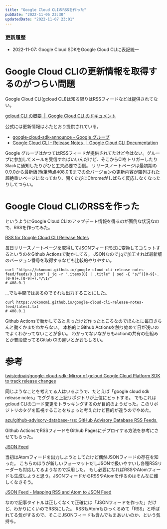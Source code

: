 ```yaml
---
title: "Google Cloud CLIのRSSを作った"
pubDate: "2022-11-06 23:30"
updatedDate: "2022-11-07 23:01"
---
```


### 更新履歴

- 2022-11-07: Google Cloud SDKをGoogle Cloud CLIに表記統一

# Google Cloud CLIの更新情報を取得するのがつらい問題

Google Cloud CLI(gcloud CLI)は知る限りはRSSフィードなどは提供されてない。

[gcloud CLI の概要  |  Google Cloud CLI のドキュメント](https://cloud.google.com/sdk/gcloud?hl=ja)

公式には更新情報はふたとおり提供されている。

- [google-cloud-sdk-announce - Google グループ](https://groups.google.com/g/google-cloud-sdk-announce)
- [Google Cloud CLI - Release Notes  |  Google Cloud CLI Documentation](https://cloud.google.com/sdk/docs/release-notes)

Google グループはかつてはRSSフィードが提供されてたけど今はない。グループに参加してメールを受信すればいいんだけど、そこからCIをトリガーしたりSlackに通知したりがひと工夫必要で面倒。
リリースノートページは最初期の0.9.0から最新版(執筆時点408.0.1)までの全バージョンの更新内容が羅列された超絶重いページになっており、開くたびにChromeがしばらく反応しなくなったりしてつらい。

# Google Cloud CLIのRSSを作った

というようにGoogle Cloud CLIのアップデート情報を得るのが面倒な状況なので、RSSを作ってみた。

[RSS for Google Cloud CLI Release Notes](https://okonomi.github.io/google-cloud-cli-release-notes-feed/)

毎日リリースノートページを取得してJSONフィード形式に変換してコミットするというのをGithub Actionsで動かしてる。
JSONなので`jq`で加工すれば最新版のバージョン番号を取得するなども比較的やりやすい。

```
curl "https://okonomi.github.io/google-cloud-cli-release-notes-feed/feeds/0.json" | jq -r ".items[0] | .title" | sed -E "s/^([0-9]+.[0-9]+.[0-9]+).*/\1/"
# 408.0.1
```

…でも手間ではあるのでそれも出力することにした。

```
curl https://okonomi.github.io/google-cloud-cli-release-notes-feed/latest.txt
# 408.0.1
```

Github Actionsで動かしてると言ったけど作ったところなのでほんとに毎日きちんと動くかまだわからない。
本格的にGithub Actionsを触り始めて日が浅いのでよくわかってないことが多い。
わかってないながらもactionの共有の仕組みとか普段使ってるGitlab CIの違いとかおもしろい。

# 参考

[twistedpair/google-cloud-sdk: Mirror of gcloud Google Cloud Platform SDK to track release changes](https://github.com/twistedpair/google-cloud-sdk)

同じようなことを考えてる人はいるようで、たとえば「google cloud sdk release notes」でググると上記リポジトリが上位にヒットする。
でもこれはgcloud CLIのコード変更をトラッキングするのが目的のようだった。このリポジトリのタグを監視することをちょっと考えたけど目的が違うのでやめた。

[azu/github-advisory-database-rss: GitHub Advisory Database RSS Feeds.](https://github.com/azu/github-advisory-database-rss)

Github ActionsでRSSフィードをGithub Pagesにデプロイする方法を参考にさせてもらった。

[JSON Feed](https://www.jsonfeed.org/)

当初はAtomフィードを出力しようとしてたけど偶然JSONフィードの存在を知った。
こちらのほうが新しいフォーマットだしJSONで扱いやすいし各種RSSリーダーも対応してるようなので採用した。
もし必要になればRSSやAtomフィードも生成しようと思う。JSONフィードからRSSやAtomを作るのはそんなに難しくなさそう。

[JSON Feed - Mapping RSS and Atom to JSON Feed](https://www.jsonfeed.org/mappingrssandatom/)

なので記事タイトルは正しくなくて正確には「JSONフィードを作った」だけど、わかりにくいのでRSSにした。
RSSもAtomもひっくるめて「RSS」と呼ばれてる気がするので、そこにJSONフィードも含んでもまあいいのか、という気持ち。
